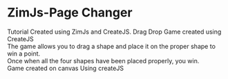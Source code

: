 # ZimJs-Page Changer

Tutorial Created using ZimJs and CreateJS.
Drag Drop Game created using CreateJS <br/>
The game allows you to drag a shape and place it on the proper shape to win a point.<br/>
Once when all the four shapes have been placed properly, you win.<br/>
Game created on canvas Using createJS<br/>